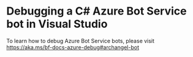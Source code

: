 # Debugging a C# Azure Bot Service bot in Visual Studio 

To learn how to debug Azure Bot Service bots, please visit https://aka.ms/bf-docs-azure-debug#archangel-bot
